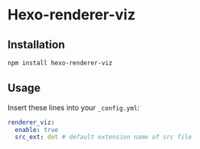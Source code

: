 # Hexo-renderer-viz

## Installation

```sh
npm install hexo-renderer-viz
```

## Usage

Insert these lines into your `_config.yml`:

```yml
renderer_viz:
  enable: true
  src_ext: dot # default extension name of src file
```
